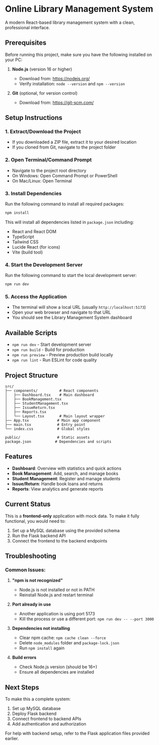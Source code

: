 # Online Library Management System

A modern React-based library management system with a clean, professional interface.

## Prerequisites

Before running this project, make sure you have the following installed on your PC:

1. **Node.js** (version 16 or higher)
   - Download from: https://nodejs.org/
   - Verify installation: `node --version` and `npm --version`

2. **Git** (optional, for version control)
   - Download from: https://git-scm.com/

## Setup Instructions

### 1. Extract/Download the Project
- If you downloaded a ZIP file, extract it to your desired location
- If you cloned from Git, navigate to the project folder

### 2. Open Terminal/Command Prompt
- Navigate to the project root directory
- On Windows: Open Command Prompt or PowerShell
- On Mac/Linux: Open Terminal

### 3. Install Dependencies
Run the following command to install all required packages:

```bash
npm install
```

This will install all dependencies listed in `package.json` including:
- React and React DOM
- TypeScript
- Tailwind CSS
- Lucide React (for icons)
- Vite (build tool)

### 4. Start the Development Server
Run the following command to start the local development server:

```bash
npm run dev
```

### 5. Access the Application
- The terminal will show a local URL (usually `http://localhost:5173`)
- Open your web browser and navigate to that URL
- You should see the Library Management System dashboard

## Available Scripts

- `npm run dev` - Start development server
- `npm run build` - Build for production
- `npm run preview` - Preview production build locally
- `npm run lint` - Run ESLint for code quality

## Project Structure

```
src/
├── components/          # React components
│   ├── Dashboard.tsx    # Main dashboard
│   ├── BookManagement.tsx
│   ├── StudentManagement.tsx
│   ├── IssueReturn.tsx
│   ├── Reports.tsx
│   └── Layout.tsx       # Main layout wrapper
├── App.tsx             # Main app component
├── main.tsx            # Entry point
└── index.css           # Global styles

public/                 # Static assets
package.json           # Dependencies and scripts
```

## Features

- **Dashboard**: Overview with statistics and quick actions
- **Book Management**: Add, search, and manage books
- **Student Management**: Register and manage students
- **Issue/Return**: Handle book loans and returns
- **Reports**: View analytics and generate reports

## Current Status

This is a **frontend-only** application with mock data. To make it fully functional, you would need to:

1. Set up a MySQL database using the provided schema
2. Run the Flask backend API
3. Connect the frontend to the backend endpoints

## Troubleshooting

### Common Issues:

1. **"npm is not recognized"**
   - Node.js is not installed or not in PATH
   - Reinstall Node.js and restart terminal

2. **Port already in use**
   - Another application is using port 5173
   - Kill the process or use a different port: `npm run dev -- --port 3000`

3. **Dependencies not installing**
   - Clear npm cache: `npm cache clean --force`
   - Delete `node_modules` folder and `package-lock.json`
   - Run `npm install` again

4. **Build errors**
   - Check Node.js version (should be 16+)
   - Ensure all dependencies are installed

## Next Steps

To make this a complete system:
1. Set up MySQL database
2. Deploy Flask backend
3. Connect frontend to backend APIs
4. Add authentication and authorization

For help with backend setup, refer to the Flask application files provided earlier.